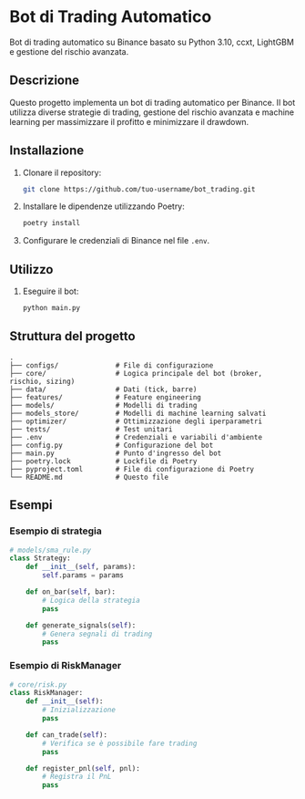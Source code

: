 # Bot di Trading Automatico

Bot di trading automatico su Binance basato su Python 3.10, ccxt, LightGBM e gestione del rischio avanzata.

## Descrizione

Questo progetto implementa un bot di trading automatico per Binance. Il bot utilizza diverse strategie di trading, gestione del rischio avanzata e machine learning per massimizzare il profitto e minimizzare il drawdown.

## Installazione

1.  Clonare il repository:

    ```bash
    git clone https://github.com/tuo-username/bot_trading.git
    ```
2.  Installare le dipendenze utilizzando Poetry:

    ```bash
    poetry install
    ```
3.  Configurare le credenziali di Binance nel file `.env`.

## Utilizzo

1.  Eseguire il bot:

    ```bash
    python main.py
    ```

## Struttura del progetto

```
.
├── configs/              # File di configurazione
├── core/                 # Logica principale del bot (broker, rischio, sizing)
├── data/                 # Dati (tick, barre)
├── features/             # Feature engineering
├── models/               # Modelli di trading
├── models_store/         # Modelli di machine learning salvati
├── optimizer/            # Ottimizzazione degli iperparametri
├── tests/                # Test unitari
├── .env                  # Credenziali e variabili d'ambiente
├── config.py             # Configurazione del bot
├── main.py               # Punto d'ingresso del bot
├── poetry.lock           # Lockfile di Poetry
├── pyproject.toml        # File di configurazione di Poetry
└── README.md             # Questo file
```

## Esempi

### Esempio di strategia

```python
# models/sma_rule.py
class Strategy:
    def __init__(self, params):
        self.params = params

    def on_bar(self, bar):
        # Logica della strategia
        pass

    def generate_signals(self):
        # Genera segnali di trading
        pass
```

### Esempio di RiskManager

```python
# core/risk.py
class RiskManager:
    def __init__(self):
        # Inizializzazione
        pass

    def can_trade(self):
        # Verifica se è possibile fare trading
        pass

    def register_pnl(self, pnl):
        # Registra il PnL
        pass
